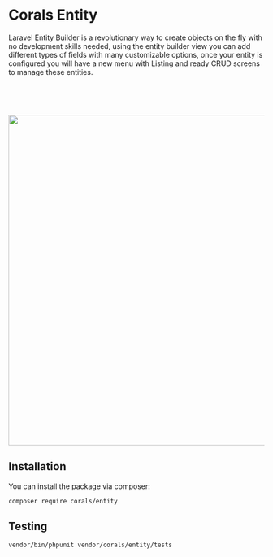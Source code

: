 # Corals Entity
Laravel Entity Builder is a revolutionary way to create objects on the fly with no development skills needed, using the entity builder view you can add different types of fields with many customizable options, once your entity is configured you will have a new menu with Listing and ready CRUD screens to manage these entities.
<p>&nbsp;</p>
<p>&nbsp;</p>

<p><img src="https://www.laraship.com/wp-content/uploads/2020/10/laravel_entity_creator--770x1024.png" alt="" width="650"></p>

## Installation

You can install the package via composer:

```bash
composer require corals/entity
```

## Testing

```bash
vendor/bin/phpunit vendor/corals/entity/tests 
```

